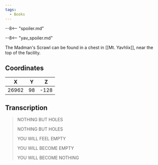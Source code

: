 ```yaml
---
tags:
  - Books
---
```


--8<-- "spoiler.md"

--8<-- "yav_spoiler.md"

The Madman's Scrawl can be found in a chest in [[Mt. Yavhlix]], near the top of the facility.

## Coordinates
| **X** | **Y** | **Z** |
| :---: | :---: | :---: |
| 26962 |  98   | -128  |

## Transcription
> NOTHING BUT HOLES
>
> NOTHING BUT HOLES
>
> YOU WILL FEEL EMPTY
>
> YOU WILL BECOME EMPTY
>
> YOU WILL BECOME NOTHING
